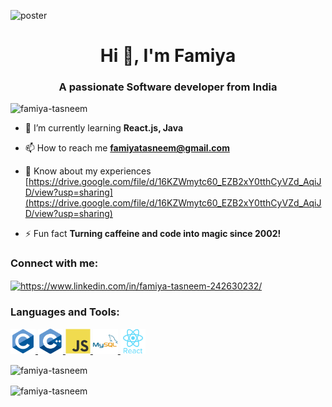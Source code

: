 ![poster](![image]())
<h1 align="center">Hi 👋, I'm Famiya</h1>
<h3 align="center">A passionate Software developer from India</h3>

<p align="left"> <img src="https://komarev.com/ghpvc/?username=famiya-tasneem&label=Profile%20views&color=0e75b6&style=flat" alt="famiya-tasneem" /> </p>

- 🌱 I’m currently learning **React.js, Java**

- 📫 How to reach me **famiyatasneem@gmail.com**

- 📄 Know about my experiences [https://drive.google.com/file/d/16KZWmytc60_EZB2xY0tthCyVZd_AqiJD/view?usp=sharing](https://drive.google.com/file/d/16KZWmytc60_EZB2xY0tthCyVZd_AqiJD/view?usp=sharing)

- ⚡ Fun fact **Turning caffeine and code into magic since 2002!**

<h3 align="left">Connect with me:</h3>
<p align="left">
<a href="https://linkedin.com/in/https://www.linkedin.com/in/famiya-tasneem-242630232/" target="blank"><img align="center" src="https://raw.githubusercontent.com/rahuldkjain/github-profile-readme-generator/master/src/images/icons/Social/linked-in-alt.svg" alt="https://www.linkedin.com/in/famiya-tasneem-242630232/" height="30" width="40" /></a>
</p>

<h3 align="left">Languages and Tools:</h3>
<p align="left"> <a href="https://www.cprogramming.com/" target="_blank" rel="noreferrer"> <img src="https://raw.githubusercontent.com/devicons/devicon/master/icons/c/c-original.svg" alt="c" width="40" height="40"/> </a> <a href="https://www.w3schools.com/cpp/" target="_blank" rel="noreferrer"> <img src="https://raw.githubusercontent.com/devicons/devicon/master/icons/cplusplus/cplusplus-original.svg" alt="cplusplus" width="40" height="40"/> </a> <a href="https://developer.mozilla.org/en-US/docs/Web/JavaScript" target="_blank" rel="noreferrer"> <img src="https://raw.githubusercontent.com/devicons/devicon/master/icons/javascript/javascript-original.svg" alt="javascript" width="40" height="40"/> </a> <a href="https://www.mysql.com/" target="_blank" rel="noreferrer"> <img src="https://raw.githubusercontent.com/devicons/devicon/master/icons/mysql/mysql-original-wordmark.svg" alt="mysql" width="40" height="40"/> </a> <a href="https://reactjs.org/" target="_blank" rel="noreferrer"> <img src="https://raw.githubusercontent.com/devicons/devicon/master/icons/react/react-original-wordmark.svg" alt="react" width="40" height="40"/> </a> </p>

<p><img align="center" src="https://github-readme-stats.vercel.app/api/top-langs?username=famiya-tasneem&show_icons=true&locale=en&layout=compact" alt="famiya-tasneem" /></p>

<p><img align="center" src="https://github-readme-streak-stats.herokuapp.com/?user=famiya-tasneem&" alt="famiya-tasneem" /></p>

